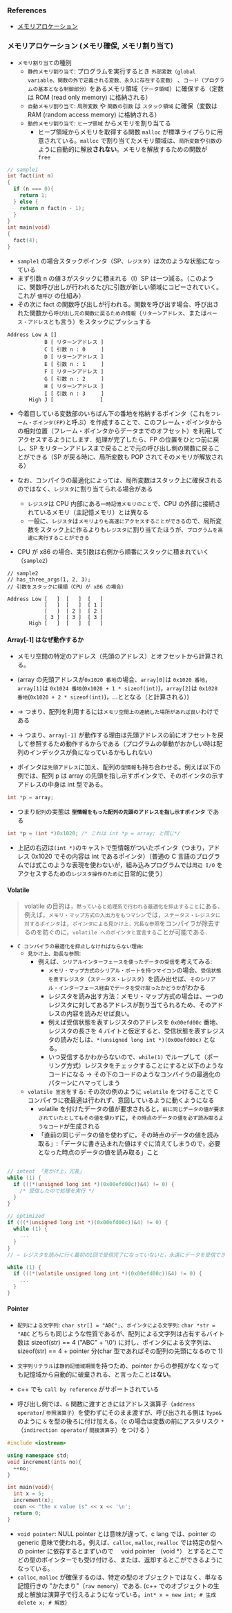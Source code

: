 ### References

- [メモリアロケーション](http://www.nct9.ne.jp/m_hiroi/linux/clang08.html)

### メモリアロケーション (メモリ確保, メモリ割り当て)

- `メモリ割り当て`の種別
  - `静的メモリ割り当て`: プログラムを実行するとき `外部変数（global variable、関数の外で定義される変数、永久に存在する変数）` 、`コード（プログラムの基本となる制御部分）`をあるメモリ領域（`データ領域`）に確保する（定数は ROM (read only memory) に格納される）
  - `自動メモリ割り当て`: `局所変数` や `関数の引数` は `スタック領域` に確保（変数は RAM (random access memory) に格納される）
  - `動的メモリ割り当て`: `ヒープ領域` からメモリを割り当てる
    - ヒープ領域からメモリを取得する関数 `malloc` が標準ライプらりに用意されている。`malloc` で割り当てたメモリ領域は、`局所変数`や`引数`のように自動的に解放**されない**。メモリを解放するための関数が　　 `free`

```c
// sample1
int fact(int n)
{
  if (n === 0){
    return 1;
  } else {
    return n fact(n - 1);
  }
}
int main(void)
{
  fact(4);
}
```

- `sample1` の場合スタックポインタ（SP、`レジスタ`）は次のような状態になっている
- まず引数 n の値３がスタックに積まれる（I）SP は一つ減る。（このように、関数呼び出しが行われるたびに引数が新しい領域にコピーされていく。これが `値呼び` の仕組み）
- その次に fact の関数呼び出しが行われる。関数を呼び出す場合、呼び出された関数から`呼び出し元の関数に戻るための情報`（`リターンアドレス`、または`ベース・アドレス`とも言う）をスタックにプッシュする

```text
Address Low A []
            B [ リターンアドレス ]
            C [ 引数 n : 0     ]
            D [ リターンアドレス ]
            E [ 引数 n : 1     ]
            F [ リターンアドレス ]
            G [ 引数 n : 2     ]
            H [ リターンアドレス ]
            I [ 引数 n : 3     ]
       High J [               ]
```

- 今着目している変数部のいちばん下の番地を格納するポインタ（これを`フレーム・ポインタ(FP)`と呼ぶ）を作成することで、このフレーム・ポインタからの相対位置（フレーム・ポインタからデータまでのオフセット）を利用してアクセスするようにします．処理が完了したら、FP の位置をひとつ前に戻し、SP をリターンアドレスまで戻ることで元の呼び出し側の関数に戻ることができる（SP が戻る時に、局所変数も POP されてそのメモリが解放される）
- なお、コンパイラの最適化によっては、局所変数はスタック上に確保されるのではなく、`レジスタ`に割り当てられる場合がある

  - `レジスタ`は CPU 内部にある`一時記憶メモリのこと`で、CPU の外部に接続されているメモリ（主記憶メモリ）とは異なる
  - 一般に、`レジスタ`は`メモリよりも高速にアクセスすることができる`ので、局所変数をスタック上に作るよりも`レジスタ`に割り当てたほうが、`プログラムを高速に実行することができる`

- CPU が x86 の場合、実引数は右側から順番にスタックに積まれていく（`sample2`）

```text
// sample2
// has_three_args(1, 2, 3);
// 引数をスタックに積順（CPU が x86 の場合）

Address Low [   ]  [   ]  [   ]
            [   ]  [   ]  [ 1 ]
            [   ]  [ 2 ]  [ 2 ]
            [ 3 ]  [ 3 ]  [ 3 ]
       High [   ]  [   ]  [   ]
```

#### Array[-1] はなぜ動作するか

- メモリ空間の特定のアドレス（先頭のアドレス）とオフセットから計算される。
- (array の先頭アドレスが`0x1020 番地`の場合、`array[0]`は `0x1020 番地`，`array[1]`は `0x1024 番地`(`0x1020 + 1 * sizeof(int)`)，`array[2]`は `0x1028 番地`(`0x1020 + 2 * sizeof(int)`)，...ととなる（と計算される）)
- -> つまり、配列を利用するには`メモリ空間上の連続した場所があれば良い`わけである
- -> つまり、`array[-1]` が動作する理由は先頭アドレスの前にオフセットを戻して参照するため動作するからである（プログラムの挙動がおかしい時は配列のインデックスが負になっているかもしれない）

- ポインタは`先頭アドレス`に加え、配列の`型情報`も持ち合わせる。例えば以下の例では、配列 p は array の先頭を指し示すポインタで、そのポインタの示すアドレスの中身は int 型である。

```c
int *p = array;
```

- つまり`配列`の実態は **`型情報をもった配列の先頭のアドレスを指し示すポインタ`** である

```c
int *p = (int *)0x1020; /* これは int *p = array; と同じ*/
```

- 上記の右辺は`(int *)`のキャストで型情報がついたポインタ（つまり，アドレス 0x1020 でその内容は int であるポインタ）（普通の C 言語のプログラムでは式このような表現を使わないが，組み込みプログラムでは`周辺 I/O` をアクセスするための`レジスタ操作のため`に日常的に使う）

#### Volatile

> volatile の目的は，`黙っていると処理系で行われる最適化を抑止すること`にある．例えば，`メモリ・マップ方式の入出力をもつマシン`では，`ステータス・レジスタに対するポインタ`は，`ポインタによる見かけ上，冗長な参照`をコンパイラが除去するのを防ぐのに，`volatile へのポインタと宣言する`ことが可能である．

- `C コンパイラの最適化を抑止しなければならない理由`:
  - `見かけ上、助長な参照`:
    - 例えば、`シリアルインターフェースを使ったデータの受信`を考えてみる:
      - `メモリ・マップ方式のシリアル・ポートを持つマイコン`の場合、`受信状態を表すレジスタ`（`ステータス・レジスタ`）を読み出せば、`そのシリアル・インターフェース経由でデータを受け取ったかどうか`がわかる
      - レジスタを読み出す方法：メモリ・マップ方式の場合は、一つのレジスタに対してあるアドレスが割り当てられるため、そのアドレスの内容を読みだせば良い。
      - 例えば受信状態を表すレジスタのアドレスを `0x00efd00c` 番地、レジスタの長さを 4 バイトと仮定すると、受信状態を表すレジスタの読みだしは、`*(unsigned long int *)(0x00efd00c)` となる。
      - いつ受信するかわからないので、`while(1)` でループして（ポーリング方式）レジスタをチェックすることにすると以下のようなコードになる → その下のコードのようなコンパイラの最適化のパターンにハマってしまう
  - `volatile 宣言`をする: その次の例のように `volatile` をつけることで C コンパイラに夜最適は行われず、意図しているように動くようになる
    - volatile を付けたデータの値が要求されると，`前に同じデータの値が要求されていたとしてもその値を使わず`に，`その時点のデータの値を必ず読み取るようなコード`が生成される
    - 「直前の同じデータの値を使わずに，その時点のデータの値を読み取る」:「データに書き込まれた値はすぐに消えてしまうので，必要となった時点のデータの値を読み取る」こと

```c

// intent 「見かけ上，冗長」
while (1) {
  if (((*(unsigned long int *)(0x00efd00c))&4) != 0) {
    /* 受信したので処理を実行 */
  }
}

// optimized
if (((*(unsigned long int *)(0x00efd00c))&4) != 0) {
  while (1) {
    ...
  }
}
// → レジスタを読みに行く最初の1回で受信完了になっていないと，永遠にデータを受信できない
```

```c
while (1) {
  if (((*(volatile unsigned long int *)(0x00efd00c))&4) != 0) {
    ...
  }
}
```

#### Pointer

- `配列による文字列`: `char str[] = "ABC";`、`ポインタによる文字列`: `char *str = "ABC` どちらも同じような性質であるが、配列による文字列は占有するバイト数は sizeof(str) == 4 ("ABC" + '\0') に対し、ポインタによる文字列は、sizeof(str) == 4 + pointer 分(char 型であればその配列の先頭になるので 1)
- `文字列リテラル`は`静的記憶域期間`を持つため、pointer からの参照がなくなっても記憶域から自動的に破棄される、と言ったことは**ない**。

- c++ でも `call by reference` がサポートされている
- 呼び出し側では、`&` 関数に渡すときにはアドレス演算子（`address operator`/ `参照演算子`）を使わずにそのまま渡すが、呼び出される側は `Type&` のように `&` を型の後ろに付け加える。（c の場合は変数の前にアスタリスク `*`（`indirection operator`/ `間接演算子`）をつける ）

```c++
#include <iostream>

using namespace std;
void increment(int& no){
  ++no;
}

int main(void){
  int x = 5;
  increment(x);
  coun << "the x value is" << x << '\n';
  return 0;
}
```

- `void pointer`: NULL pointer とは意味が違って、c lang では、pointer の generic 意味で使われる。例えば、`calloc`, `malloc`, `realloc` では特定の型への pointer に依存するとまずいので　 void pointer （void \*） とするとこでどの型のポインターでも受け付ける、または、返却するとこができるようになっている。
- `calloc`, `malloc` が確保するのは、特定の型のオブジェクトではなく、単なる記憶行きの "かたまり"（`raw memory`）である. (c++ でのオブジェクトの生成と解放は演算子で行えるようになっている。`int* x = new int; # 生成` `delete x; # 解放`)
